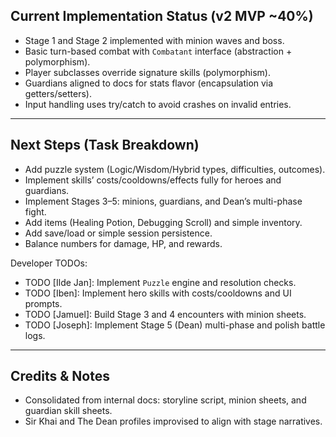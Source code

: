 ## Current Implementation Status (v2 MVP ~40%)

- Stage 1 and Stage 2 implemented with minion waves and boss.
- Basic turn-based combat with `Combatant` interface (abstraction + polymorphism).
- Player subclasses override signature skills (polymorphism).
- Guardians aligned to docs for stats flavor (encapsulation via getters/setters).
- Input handling uses try/catch to avoid crashes on invalid entries.

---

## Next Steps (Task Breakdown)

- Add puzzle system (Logic/Wisdom/Hybrid types, difficulties, outcomes).
- Implement skills’ costs/cooldowns/effects fully for heroes and guardians.
- Implement Stages 3–5: minions, guardians, and Dean’s multi-phase fight.
- Add items (Healing Potion, Debugging Scroll) and simple inventory.
- Add save/load or simple session persistence.
- Balance numbers for damage, HP, and rewards.

Developer TODOs:
- TODO [Ilde Jan]: Implement `Puzzle` engine and resolution checks.
- TODO [Iben]: Implement hero skills with costs/cooldowns and UI prompts.
- TODO [Jamuel]: Build Stage 3 and 4 encounters with minion sheets.
- TODO [Joseph]: Implement Stage 5 (Dean) multi-phase and polish battle logs.

---

## Credits & Notes

- Consolidated from internal docs: storyline script, minion sheets, and guardian skill sheets.
- Sir Khai and The Dean profiles improvised to align with stage narratives.
